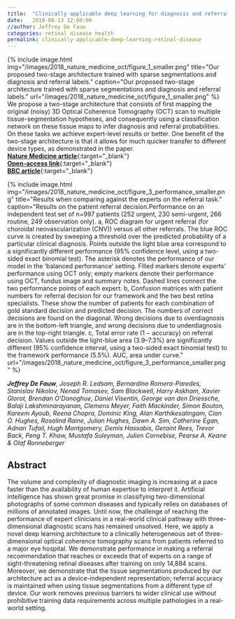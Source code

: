 ```yaml
---
title:  "Clinically applicable deep learning for diagnosis and referral in retinal disease"
date:   2018-08-13 12:00:00
//author: Jeffrey De Fauw
categories: retinal disease health
permalink: clinically-applicable-deep-learning-retinal-disease
---
```


{% include image.html img="/images/2018_nature_medicine_oct/figure_1_smaller.png" title="Our proposed two-stage architecture trained with sparse segmentations and diagnosis and referral labels." caption="Our proposed two-stage architecture trained with sparse segmentations and diagnosis and referral labels."  url="/images/2018_nature_medicine_oct/figure_1_smaller.png" %} 
We propose a two-stage architecture that consists of first mapping the original (noisy) 3D Optical Coherence Tomography (OCT) scan to multiple tissue-segmentation hypotheses, and consequently using a classification network on these tissue maps to infer diagnosis and referral probabilities. On these tasks we achieve expert-level results or better. One benefit of the two-stage architecture is that it allows for much quicker transfer to different device types, as demonstrated in the paper.  
[**Nature Medicine article**](https://www.nature.com/articles/s41591-018-0107-6){:target="_blank"}  
[**Open-access link**](https://rdcu.be/4sNU){:target="_blank"}  
[**BBC article**](https://www.bbc.co.uk/news/health-44924948){:target="_blank"} 


{% include image.html img="/images/2018_nature_medicine_oct/figure_3_performance_smaller.png" title="Results when comparing against the experts on the referral task." caption="Results on the patient referral decision.Performance on an independent test set of n=997 patients (252 urgent, 230 semi-urgent, 266 routine, 249 observation only). a, ROC diagram for urgent referral (for choroidal neovascularization (CNV)) versus all other referrals. The blue ROC curve is created by sweeping a threshold over the predicted probability of a particular clinical diagnosis. Points outside the light blue area correspond to a significantly different performance (95% confidence level, using a two-sided exact binomial test). The asterisk denotes the performance of our model in the ‘balanced performance’ setting. Filled markers denote experts’ performance using OCT only; empty markers denote their performance using OCT, fundus image and summary notes. Dashed lines connect the two performance points of each expert. b, Confusion matrices with patient numbers for referral decision for our framework and the two best retina specialists. These show the number of patients for each combination of gold standard decision and predicted decision. The numbers of correct decisions are found on the diagonal. Wrong decisions due to overdiagnosis are in the bottom-left triangle, and wrong decisions due to underdiagnosis are in the top-right triangle. c, Total error rate (1 − accuracy) on referral decision. Values outside the light-blue area (3.9–7.3%) are significantly different (95% confidence interval, using a two-sided exact binomial test) to the framework performance (5.5%). AUC, area under curve."  url="/images/2018_nature_medicine_oct/figure_3_performance_smaller.png" %}


_**Jeffrey De Fauw**, Joseph R. Ledsam, Bernardino Romera-Paredes, Stanislav Nikolov, Nenad Tomasev, Sam Blackwell, Harry Askham, Xavier Glorot, Brendan O’Donoghue, Daniel Visentin, George van den Driessche, Balaji Lakshminarayanan, Clemens Meyer, Faith Mackinder, Simon Bouton, Kareem Ayoub, Reena Chopra, Dominic King, Alan Karthikesalingam, Cían O. Hughes, Rosalind Raine, Julian Hughes, Dawn A. Sim, Catherine Egan, Adnan Tufail, Hugh Montgomery, Demis Hassabis, Geraint Rees, Trevor Back, Peng T. Khaw, Mustafa Suleyman, Julien Cornebise, Pearse A. Keane & Olaf Ronneberger_

## Abstract

The volume and complexity of diagnostic imaging is increasing at a pace faster than the availability of human expertise to interpret it. Artificial intelligence has shown great promise in classifying two-dimensional photographs of some common diseases and typically relies on databases of millions of annotated images. Until now, the challenge of reaching the performance of expert clinicians in a real-world clinical pathway with three-dimensional diagnostic scans has remained unsolved. Here, we apply a novel deep learning architecture to a clinically heterogeneous set of three-dimensional optical coherence tomography scans from patients referred to a major eye hospital. We demonstrate performance in making a referral recommendation that reaches or exceeds that of experts on a range of sight-threatening retinal diseases after training on only 14,884 scans. Moreover, we demonstrate that the tissue segmentations produced by our architecture act as a device-independent representation; referral accuracy is maintained when using tissue segmentations from a different type of device. Our work removes previous barriers to wider clinical use without prohibitive training data requirements across multiple pathologies in a real-world setting.
